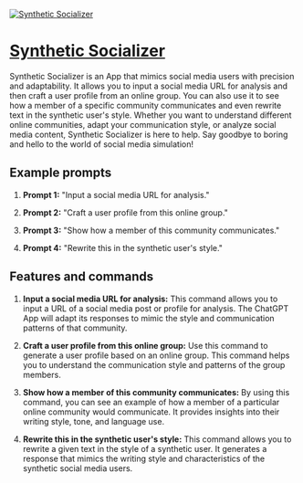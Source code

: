 [![Synthetic Socializer](https://files.oaiusercontent.com/file-Fop49lNlvUPsJ5cYmhL27zhw?se=2123-10-19T13%3A20%3A56Z&sp=r&sv=2021-08-06&sr=b&rscc=max-age%3D31536000%2C%20immutable&rscd=attachment%3B%20filename%3DDALL%25C2%25B7E%25202023-11-12%252008.20.30%2520-%2520A%2520Pixar-style%2520animated%2520icon%2520featuring%2520a%2520face%2520that%2520is%2520a%2520fusion%2520of%2520the%2520Reddit%2520logo%2520and%2520a%2520Pixar%2520character.%2520The%2520left%2520half%2520of%2520the%2520face%2520is%2520stylized%2520to%2520resem.png&sig=DprrNsxJ0rMAZvmff3D42nf/5phVSvy1l5d9luFM3m8%3D)](https://chat.openai.com/g/g-c8wTgv3Ei-synthetic-socializer)

# [Synthetic Socializer](https://chat.openai.com/g/g-c8wTgv3Ei-synthetic-socializer)

Synthetic Socializer is an App that mimics social media users with precision and adaptability. It allows you to input a social media URL for analysis and then craft a user profile from an online group. You can also use it to see how a member of a specific community communicates and even rewrite text in the synthetic user's style. Whether you want to understand different online communities, adapt your communication style, or analyze social media content, Synthetic Socializer is here to help. Say goodbye to boring and hello to the world of social media simulation!

## Example prompts

1. **Prompt 1:** "Input a social media URL for analysis."

2. **Prompt 2:** "Craft a user profile from this online group."

3. **Prompt 3:** "Show how a member of this community communicates."

4. **Prompt 4:** "Rewrite this in the synthetic user's style."

## Features and commands

1. **Input a social media URL for analysis:** This command allows you to input a URL of a social media post or profile for analysis. The ChatGPT App will adapt its responses to mimic the style and communication patterns of that community.

2. **Craft a user profile from this online group:** Use this command to generate a user profile based on an online group. This command helps you to understand the communication style and patterns of the group members.

3. **Show how a member of this community communicates:** By using this command, you can see an example of how a member of a particular online community would communicate. It provides insights into their writing style, tone, and language use.

4. **Rewrite this in the synthetic user's style:** This command allows you to rewrite a given text in the style of a synthetic user. It generates a response that mimics the writing style and characteristics of the synthetic social media users.